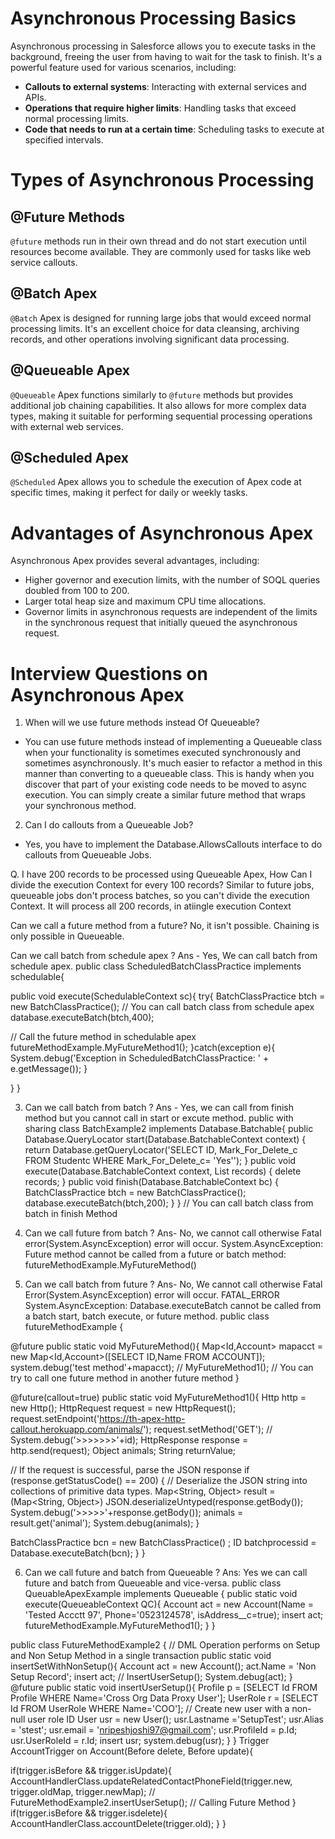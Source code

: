 # Asynchronous Processing Basics

Asynchronous processing in Salesforce allows you to execute tasks in the background, freeing the user from having to wait for the task to finish. It's a powerful feature used for various scenarios, including:

- **Callouts to external systems**: Interacting with external services and APIs.
- **Operations that require higher limits**: Handling tasks that exceed normal processing limits.
- **Code that needs to run at a certain time**: Scheduling tasks to execute at specified intervals.

# Types of Asynchronous Processing

## @Future Methods

`@future` methods run in their own thread and do not start execution until resources become available. They are commonly used for tasks like web service callouts.

## @Batch Apex

`@Batch` Apex is designed for running large jobs that would exceed normal processing limits. It's an excellent choice for data cleansing, archiving records, and other operations involving significant data processing.

## @Queueable Apex

`@Queueable` Apex functions similarly to `@future` methods but provides additional job chaining capabilities. It also allows for more complex data types, making it suitable for performing sequential processing operations with external web services.

## @Scheduled Apex

`@Scheduled` Apex allows you to schedule the execution of Apex code at specific times, making it perfect for daily or weekly tasks.

# Advantages of Asynchronous Apex

Asynchronous Apex provides several advantages, including:

- Higher governor and execution limits, with the number of SOQL queries doubled from 100 to 200.
- Larger total heap size and maximum CPU time allocations.
- Governor limits in asynchronous requests are independent of the limits in the synchronous request that initially queued the asynchronous request.


# Interview Questions on Asynchronous Apex
1. When will we use future methods instead Of Queueable?
- You can use future methods instead of implementing a Queueable class when your functionality is sometimes executed synchronously and sometimes asynchronously. It's much easier to refactor a method in this manner than converting to a queueable class. This is handy when you discover that part of your existing code needs to be moved to async execution. You can simply create a similar future method that wraps your synchronous method.

2. Can I do callouts from a Queueable Job?
- Yes, you have to implement the Database.AllowsCallouts interface to do callouts from Queueable Jobs.


Q. I have 200 records to be processed using Queueable Apex, How Can I divide the
execution Context for every 100 records?
Similar to future jobs, queueable jobs don't process batches, so you can't divide the execution Context. It will process all 200 records, in atiingle execution Context 

Can we call a future method from a future?
No, it isn't possible. Chaining is only possible in Queueable.

Can we call batch from schedule apex ?
 Ans - Yes, We can call batch from schedule apex.
public class ScheduledBatchClassPractice implements schedulable{
 
 public void execute(SchedulableContext sc){
 try{
BatchClassPractice btch = new BatchClassPractice(); // You can call batch class from schedule apex
 database.executeBatch(btch,400);
 
 // Call the future method in schedulable apex
 futureMethodExample.MyFutureMethod1();
 }catch(exception e){
 System.debug('Exception in ScheduledBatchClassPractice: ' + e.getMessage());
 }
 
 }
}

3. Can we call batch from batch ?
Ans - Yes, we can call from finish method but you cannot call in start or excute method.
 public with sharing class BatchExample2 implements Database.Batchable<sObject>{
 public Database.QueryLocator start(Database.BatchableContext context) {
 return Database.getQueryLocator('SELECT ID, Mark_For_Delete_c FROM Studentc WHERE 
Mark_For_Delete_c= \'Yes\'');
 }
 public void execute(Database.BatchableContext context, List<SObject> records)
 {
 delete records;
 }
 public void finish(Database.BatchableContext bc) {
 BatchClassPractice btch = new BatchClassPractice(); 
 database.executeBatch(btch,200);
 }
 }
 // You can call batch class from batch in finish Method


4. Can we call future from batch ?
Ans- No, we cannot call otherwise Fatal error(System.AsyncException) error will occur.
 System.AsyncException: Future method cannot be called from a future or batch method: 
 futureMethodExample.MyFutureMethod()
 


 5. Can we call batch from future ?
 Ans- No, We cannot call otherwise Fatal Error(System.AsyncException) error will occur.
 FATAL_ERROR System.AsyncException: Database.executeBatch cannot be called from a batch start,
 batch execute, or future method.
public class futureMethodExample {
 
 @future
 public static void MyFutureMethod(){
 Map<Id,Account> mapacct = new Map<Id,Account>([SELECT ID,Name FROM ACCOUNT]);
 system.debug('test method'+mapacct);
 // MyFutureMethod1(); // You can try to call one future method in another future method
 }
 
 @future(callout=true)
 public static void MyFutureMethod1(){
 Http http = new Http();
 HttpRequest request = new HttpRequest();
 request.setEndpoint('https://th-apex-http-callout.herokuapp.com/animals/');
 request.setMethod('GET');
 // System.debug('>>>>>>>'+id);
 HttpResponse response = http.send(request);
 Object animals;
 String returnValue;
 
 // If the request is successful, parse the JSON response
 if (response.getStatusCode() == 200) {
 // Deserialize the JSON string into collections of primitive data types.
 Map<String, Object> result = (Map<String, Object>) JSON.deserializeUntyped(response.getBody());
 System.debug('>>>>>'+response.getBody());
 animals = result.get('animal');
 System.debug(animals);
 }
 
 BatchClassPractice bcn = new BatchClassPractice() ;
 ID batchprocessid = Database.executeBatch(bcn);
 }
}

6. Can we call future and batch from Queueable ?
Ans: Yes we can call future and batch from Queueable and vice-versa.
public class QueuableApexExample implements Queueable {
public static void execute(QueueableContext QC){
Account act = new Account(Name = 'Tested Accctt 97', Phone='0523124578',
isAddress__c=true);
insert act;
futureMethodExample.MyFutureMethod1();
}
}


public class FutureMethodExample2 {
// DML Operation performs on Setup and Non Setup Method in a single transaction
public static void insertSetWithNonSetup(){
Account act = new Account();
act.Name = 'Non Setup Record';
insert act;
//
InsertUserSetup();
System.debug(act);
}
@future
public static void insertUserSetup(){
Profile p = [SELECT Id FROM Profile WHERE Name='Cross Org Data Proxy User'];
UserRole r = [SELECT Id FROM UserRole WHERE Name='COO'];
// Create new user with a non-null user role ID
User usr = new User();
usr.Lastname ='SetupTest';
usr.Alias = 'stest';
usr.email = 'nripeshjoshi97@gmail.com';
usr.ProfileId = p.Id;
usr.UserRoleId = r.Id;
insert usr;
system.debug(usr);
}
}
Trigger AccountTrigger on Account(Before delete, Before update){
 
 if(trigger.isBefore && trigger.isUpdate){
 AccountHandlerClass.updateRelatedContactPhoneField(trigger.new, trigger.oldMap,
 trigger.newMap);
 // FutureMethodExample2.insertUserSetup(); // Calling Future Method
 }
 if(trigger.isBefore && trigger.isdelete){
 AccountHandlerClass.accountDelete(trigger.old);
 }
}
